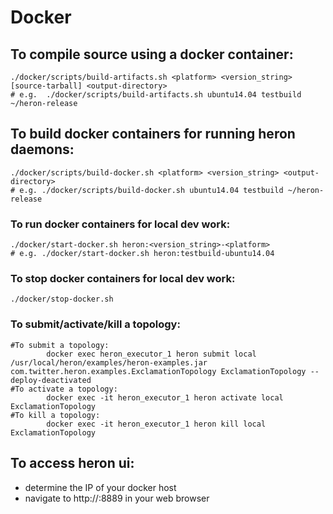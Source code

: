 # Docker

## To compile source using a docker container:
```
./docker/scripts/build-artifacts.sh <platform> <version_string> [source-tarball] <output-directory>
# e.g.  ./docker/scripts/build-artifacts.sh ubuntu14.04 testbuild ~/heron-release
```

## To build docker containers for running heron daemons:
```
./docker/scripts/build-docker.sh <platform> <version_string> <output-directory>
# e.g. ./docker/scripts/build-docker.sh ubuntu14.04 testbuild ~/heron-release
```

### To run docker containers for local dev work:
```
./docker/start-docker.sh heron:<version_string>-<platform>
# e.g. ./docker/start-docker.sh heron:testbuild-ubuntu14.04
```
### To stop docker containers for local dev work:
```
./docker/stop-docker.sh
```
### To submit/activate/kill a topology:
```
#To submit a topology:
        docker exec heron_executor_1 heron submit local /usr/local/heron/examples/heron-examples.jar com.twitter.heron.examples.ExclamationTopology ExclamationTopology --deploy-deactivated
#To activate a topology:
        docker exec -it heron_executor_1 heron activate local ExclamationTopology
#To kill a topology:
        docker exec -it heron_executor_1 heron kill local ExclamationTopology
```
## To access heron ui:
* determine the IP of your docker host
* navigate to http://<your docker host>:8889 in your web browser
